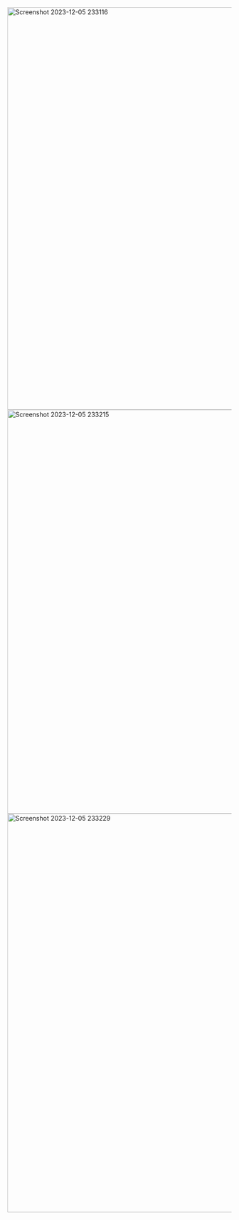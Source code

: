 <img width="903" alt="Screenshot 2023-12-05 233116" src="https://github.com/rashamiabhyankar12/to-do-app/assets/139979749/b96eade0-10b4-468c-b2ce-8a6a4cb6590b">
<img width="906" alt="Screenshot 2023-12-05 233215" src="https://github.com/rashamiabhyankar12/to-do-app/assets/139979749/2c1b5943-69e7-42b2-92d8-662059cd8e62">
<img width="895" alt="Screenshot 2023-12-05 233229" src="https://github.com/rashamiabhyankar12/to-do-app/assets/139979749/15686d83-a518-477a-bb3e-78f1878cf495">







